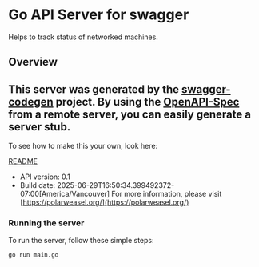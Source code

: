 # Go API Server for swagger

Helps to track status of networked machines.

## Overview

This server was generated by the [swagger-codegen](https://github.com/swagger-api/swagger-codegen) project.
By using the [OpenAPI-Spec](https://github.com/OAI/OpenAPI-Specification) from a remote server, you can easily generate a server stub.
-

To see how to make this your own, look here:

[README](https://github.com/swagger-api/swagger-codegen/blob/master/README.md)

- API version: 0.1
- Build date: 2025-06-29T16:50:34.399492372-07:00[America/Vancouver]
For more information, please visit [https://polarweasel.org/](https://polarweasel.org/)


### Running the server
To run the server, follow these simple steps:

```
go run main.go
```

